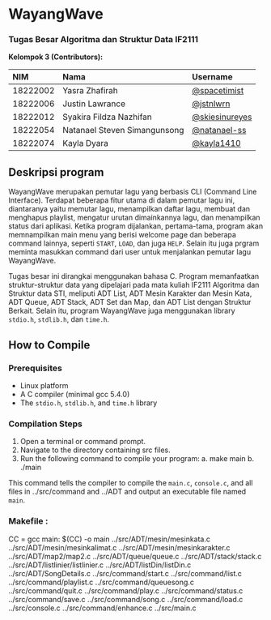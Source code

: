 # WayangWave
### Tugas Besar Algoritma dan Struktur Data IF2111 
**Kelompok 3 (Contributors):**

| NIM | Nama     | Username                |
| :-------- | :------- | :------------------------- |
| 18222002 | Yasra Zhafirah |[@spacetimist](https://github.com/spacetimist)|
|18222006|Justin Lawrance|[@jstnlwrn](https://github.com/jstnlwrn)|
|18222012|Syakira Fildza Nazhifan|[@skiesinureyes](https://github.com/skiesinureyes)|
|18222054|Natanael Steven Simangunsong|[@natanael-ss](https://github.com/natanael-ss)|
|18222074|Kayla Dyara |[@kayla1410](https://github.com/kayla1410)|

## Deskripsi program

WayangWave merupakan pemutar lagu yang berbasis CLI (Command Line Interface). Terdapat beberapa fitur utama di dalam pemutar lagu ini, diantaranya yaitu memutar lagu, menampilkan daftar lagu, membuat dan menghapus playlist, mengatur urutan dimainkannya lagu, dan menampilkan status dari aplikasi. Ketika program dijalankan, pertama-tama, program akan memnampilkan main menu yang berisi welcome page dan beberapa command lainnya, seperti `START`, `LOAD`, dan juga `HELP`. Selain itu juga prgram meminta masukkan command dari user untuk menjalankan pemutar lagu WayangWave.  

 

Tugas besar ini dirangkai menggunakan bahasa C. Program memanfaatkan struktur-struktur data yang dipelajari pada mata kuliah IF2111 Algoritma dan Struktur data STI, meliputi ADT List, ADT Mesin Karakter dan Mesin Kata, ADT Queue, ADT Stack, ADT Set dan Map, dan ADT List dengan Struktur Berkait. Selain itu, program WayangWave juga menggunakan library `stdio.h`, `stdlib.h`, dan `time.h`.

## How to Compile
### Prerequisites
- Linux platform
- A C compiler (minimal gcc 5.4.0)
- The `stdio.h`, `stdlib.h`, and `time.h` library

### Compilation Steps
1. Open a terminal or command prompt.
2. Navigate to the directory containing src files.
3. Run the following command to compile your program:
    a. make main
    b. ./main

This command tells the compiler to compile the `main.c`, `console.c`, and all files in ../src/command and ../ADT and output an executable file named `main`.

### Makefile :
CC = gcc
main:
	$(CC) -o main ../src/ADT/mesin/mesinkata.c ../src/ADT/mesin/mesinkalimat.c ../src/ADT/mesin/mesinkarakter.c ../src/ADT/map2/map2.c ../src/ADT/queue/queue.c ../src/ADT/stack/stack.c ../src/ADT/listlinier/listlinier.c ../src/ADT/listDin/listDin.c ../src/ADT/SongDetails.c ../src/command/start.c ../src/command/list.c ../src/command/playlist.c ../src/command/queuesong.c ../src/command/quit.c ../src/command/play.c ../src/command/status.c ../src/command/save.c ../src/command/song.c ../src/command/load.c ../src/console.c ../src/command/enhance.c ../src/main.c